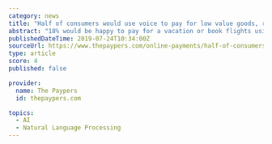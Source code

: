```yaml
---
category: news
title: "Half of consumers would use voice to pay for low value goods, research finds"
abstract: "18% would be happy to pay for a vacation or book flights using voice recognition; 37% trust that their financial information is secure when using voice activated technology and 45% said they do not want companies having access to their personal biometric ..."
publishedDateTime: 2019-07-24T10:34:00Z
sourceUrl: https://www.thepaypers.com/online-payments/half-of-consumers-would-use-voice-to-pay-for-low-value-goods-research-finds/779869-3
type: article
score: 4
published: false

provider:
  name: The Paypers
  id: thepaypers.com

topics:
  - AI
  - Natural Language Processing
---
```

